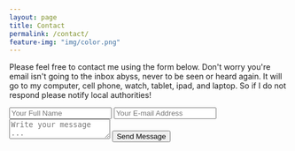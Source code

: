 ```yaml
---
layout: page
title: Contact
permalink: /contact/
feature-img: "img/color.png"
---
```

Please feel free to contact me using the form below. Don't worry you're email isn't going to the inbox abyss, never to be seen or heard again. It will go to my computer, cell phone, watch, tablet, ipad, and laptop. So if I do not respond please notify local authorities!

<!-- #1 -->
<form action="https://getsimpleform.com/messages?form_api_token=4e23b1f32d4fd02592ec17823f9b4546" method="post">
  <!-- the redirect_to is optional, the form will redirect to the referrer on submission -->
  <!-- #2 -->
  <input type='hidden' name='redirect_to' value='http://vdelacue.com/thank-you/' />
  <input type='text' name='name' placeholder='Your Full Name' />
  <input type='email' name='email' placeholder='Your E-mail Address' />
  <textarea name='message' placeholder='Write your message ...'></textarea>
  <input type='submit' value='Send Message' />
</form>


